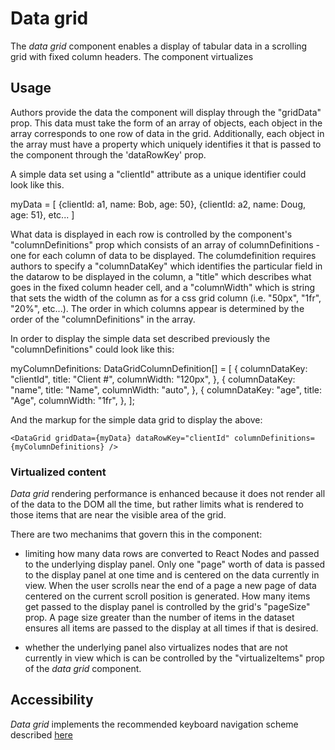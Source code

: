 # Data grid
The *data grid* component enables a display of tabular data in a scrolling grid with fixed column headers.  The component virtualizes 

## Usage

Authors provide the data the component will display through the "gridData" prop.  This data must take the form of an array of objects, each object in the array corresponds to one row of data in the grid.  Additionally, each object in the array must have a property which uniquely identifies it that is passed to the component through the 'dataRowKey' prop. 

A simple data set using a "clientId" attribute as a unique identifier  could look like this.

myData = [
    {clientId: a1, name: Bob, age: 50},
    {clientId: a2, name: Doug, age: 51},
    etc...
]

What data is displayed in each row is controlled by the component's  "columnDefinitions" prop which consists of an array of columnDefinitions - one for each column of data to be displayed.  The columdefinition requires authors to specify a "columnDataKey" which identifies the particular field in the datarow to be displayed in the column, a "title" which describes what goes in the fixed column header cell, and a "columnWidth" which is string that sets the width of the column as for a css grid column (i.e. "50px", "1fr", "20%", etc...). The order in which columns appear is determined by the order of the "columnDefinitions" in the array.

In order to display the simple data set described previously the "columnDefinitions" could look like this:

myColumnDefinitions: DataGridColumnDefinition[] = [
    {
        columnDataKey: "clientId",
        title: "Client #",
        columnWidth: "120px",
    },
    {
        columnDataKey: "name",
        title: "Name",
        columnWidth: "auto",
    },
        {
        columnDataKey: "age",
        title: "Age",
        columnWidth: "1fr",
    },
];

And the markup for the simple data grid to display the above:

`
<DataGrid
    gridData={myData}
    dataRowKey="clientId"
    columnDefinitions={myColumnDefinitions}
/>
`

### Virtualized content

*Data grid* rendering performance is enhanced because it does not render all of the data to the DOM all the time, but rather limits what is rendered to those items that are near the visible area of the grid. 

There are two mechanims that govern this in the component:

- limiting how many data rows are converted to React Nodes and passed to the underlying display panel.  Only one "page" worth of data is passed to the display panel at one time and is centered on the data currently in view.  When the user scrolls near the end of a page a new page of data centered on the current scroll position is generated.  How many items get passed to the display panel is controlled by the grid's "pageSize" prop.  A page size greater than the number of items in the dataset ensures all items are passed to the display at all times if that is desired.

- whether the underlying panel also virtualizes nodes that are not currently in view which is can be controlled by the "virtualizeItems" prop of the *data grid* component.

## Accessibility
*Data grid* implements the recommended keyboard navigation scheme described [here](https://www.w3.org/TR/wai-aria-practices/#grid)